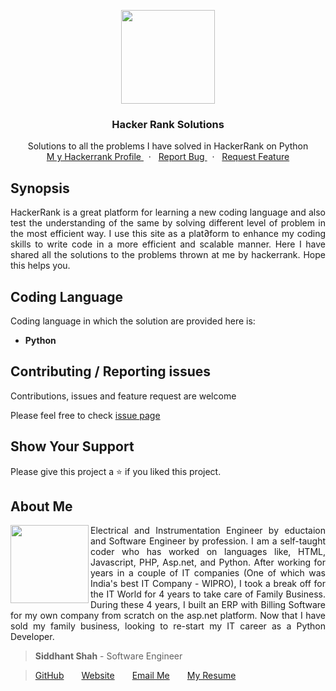 
<p align="center">
    <img src="https://user-images.githubusercontent.com/59141234/71906940-145ed680-3191-11ea-90e6-62429a9d9fd1.png" height="150px" />
</p>
<h3 align="center">
    Hacker Rank Solutions
</h3>
<p align="center">
    Solutions to all the problems I have solved in HackerRank on Python
    <br />
    <a href="https://www.hackerrank.com/siddhant_shah_11">
    M   y Hackerrank Profile
    </a>
    &nbsp;&nbsp;·&nbsp;&nbsp;
    <a href="https://github.com/siddhantshah1986/Hackerrank-Solutions/issues">
        Report Bug
    </a>
    &nbsp;&nbsp;·&nbsp;&nbsp;
    <a href="https://github.com/siddhantshah1986/Hackerrank-Solutions/issues">
        Request Feature
    </a>
</p>

<!-- Synopsis -->
## Synopsis
<p align="justify">
    HackerRank is a great platform for learning a new coding language and also test the understanding of the same by solving different level of problem in the most efficient way. I use this site as a plat∂form to enhance my coding skills to write code in a more efficient and scalable manner. Here I have shared all the solutions to the problems thrown at me by hackerrank. Hope this helps you.
</p>

<!-- Details of Coding Language -->
## Coding Language
Coding language in which the solution are provided here is:
- **Python**

<!-- Asking for Contributions and Issues -->
## Contributing / Reporting issues

Contributions, issues and feature request are welcome

Please feel free to check [issue page](https://github.com/siddhantshah1986/Python-Basics/issues)

<!-- Asking for Supports -->
## Show Your Support

Please give this project a :star: if you liked this project.

<!-- Displaying message about me -->
## About Me

<img align="left" src="https://user-images.githubusercontent.com/59141234/71932585-18f1b200-31c6-11ea-9e2a-50bce063de57.png" width="125px">

<p align="justify">
    Electrical and Instrumentation Engineer by eductaion and Software Engineer by profession. I am a self-taught coder who has worked on languages like, HTML, Javascript, PHP, Asp.net, and Python. After working for years in a couple of IT companies (One of which was India's best IT Company - WIPRO), I took a break off for the IT World for 4 years to take care of Family Business. During these 4 years, I built an ERP with Billing Software for my own company from scratch on the asp.net platform. Now that I have sold my family business, looking to re-start my IT career as a Python Developer.
</p>

> **Siddhant Shah** - Software Engineer

>[GitHub](https://gist.github.com/siddhantshah1986 "Siddhant Git Hub")&emsp;&emsp;[Website](https://gist.github.com/siddhantshah1986 "Siddhant Website")&emsp;&emsp;[Email Me](siddhant.shah.1986@gmail.com "Siddhant Mail")&emsp;&emsp;[My Resume](siddhant.shah.1986@gmail.com "Siddhant Resume")
